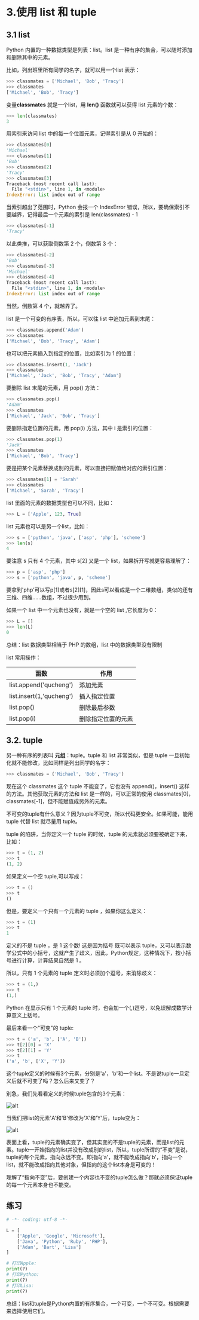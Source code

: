 # 3.使用 list 和 tuple

## 3.1 list

Python 内置的一种数据类型是列表：list。list 是一种有序的集合，可以随时添加和删除其中的元素。  

比如，列出班里所有同学的名字，就可以用一个list 表示：  

````python
>>> classmates = ['Michael', 'Bob', 'Tracy']
>>> classmates
['Michael', 'Bob', 'Tracy']
````

变量**classmates** 就是一个list，用 **len()** 函数就可以获得 list 元素的个数：

````python
>>> len(classmates)
3
````

用索引来访问 list 中的每一个位置元素，记得索引是从 0 开始的：
````python
>>> classmates[0]
'Michael'
>>> classmates[1]
'Bob'
>>> classmates[2]
'Tracy'
>>> classmates[3]
Traceback (most recent call last):
  File "<stdin>", line 1, in <module>
IndexError: list index out of range
````

当索引超出了范围时，Python 会报一个 IndexError 错误，所以，要确保索引不要越界，记得最后一个元素的索引是 len(classmates) - 1
````python
>>> classmates[-1]
'Tracy'
````

以此类推，可以获取倒数第 2 个，倒数第 3 个：

````python
>>> classmates[-2]
'Bob'
>>> classmates[-3]
'Michael'
>>> classmates[-4]
Traceback (most recent call last):
  File "<stdin>", line 1, in <module>
IndexError: list index out of range
````

当然，倒数第 4 个，就越界了。

list 是一个可变的有序表，所以，可以往 list 中追加元素到末尾：

````python
>>> classmates.append('Adam')
>>> classmates
['Michael', 'Bob', 'Tracy', 'Adam']
````

也可以把元素插入到指定的位置，比如索引为 1 的位置：

````python
>>> classmates.insert(1, 'Jack')
>>> classmates
['Michael', 'Jack', 'Bob', 'Tracy', 'Adam']
````

要删除 list 末尾的元素，用 pop() 方法：  
````python
>>> classmates.pop()
'Adam'
>>> classmates
['Michael', 'Jack', 'Bob', 'Tracy']
````

要删除指定位置的元素，用 pop(i) 方法，其中 i 是索引的位置：

````python
>>> classmates.pop(1)
'Jack'
>>> classmates
['Michael', 'Bob', 'Tracy']
````

要是把某个元素替换成别的元素，可以直接把赋值给对应的索引位置：

````python
>>> classmates[1] = 'Sarah'
>>> classmates
['Michael', 'Sarah', 'Tracy']
````



list 里面的元素的数据类型也可以不同，比如：  
````python
>>> L = ['Apple', 123, True]
````

list 元素也可以是另一个list，比如：  

````python
>>> s = ['python', 'java', ['asp', 'php'], 'scheme']
>>> len(s)
4
````

要注意 s 只有 4 个元素，其中 s[2] 又是一个 list，如果拆开写就更容易理解了：

````python
>>> p = ['asp', 'php']
>>> s = ['python', 'java', p, 'scheme']
````

要拿到'php'可以写p[1]或者s[2][1]，因此s可以看成是一个二维数组，类似的还有三维、四维……数组，不过很少用到。

如果一个 list 中一个元素也没有，就是一个空的 list ,它长度为 0：

````python
>>> L = []
>>> len(L)
0
````

总结：list 数据类型相当于 PHP 的数组，list 中的数据类型没有限制

list 常用操作：

|函数                    |作用        |
|------------------------|-----------|
|list.append('qucheng')  |添加元素    |
|list.insert(1,'qucheng')|插入指定位置|
|list.pop()              |删除最后参数|
|list.pop(i)             |删除指定位置的元素|

## 3.2. tuple

另一种有序的列表叫 **元组**：tuple。tuple 和 list 非常类似，但是 tuple 一旦初始化就不能修改，比如同样是列出同学的名字： 

````python
>>> classmates = ('Michael', 'Bob', 'Tracy')
````
现在这个 classmates 这个 tuple 不能变了，它也没有 append()，insert() 这样的方法。其他获取元素的方法和 list 是一样的，可以正常的使用 classmates[0]，classmates[-1]，但不能赋值成另外的元素。  

不可变的tuple有什么意义？因为tuple不可变，所以代码更安全。如果可能，能用 tuple 代替 list 就尽量用 tuple。

tuple 的陷阱，当你定义一个 tuple 的时候，tuple 的元素就必须要被确定下来，比如：  

````python
>>> t = (1, 2)
>>> t
(1, 2)
````

如果定义一个空 tuple,可以写成：  
````python
>>> t = ()
>>> t
()
````

但是，要定义一个只有一个元素的 tuple ，如果你这么定义：  

````python
>>> t = (1)
>>> t
1
````

定义的不是 tuple ，是 1 这个数! 这是因为括号 既可以表示 tuple，又可以表示数学公式中的小括号，这就产生了歧义，因此，Python规定，这种情况下，按小括号进行计算，计算结果自然是 1 。

所以，只有 1 个元素的 tuple 定义时必须加个逗号，来消除歧义：
````python
>>> t = (1,)
>>> t
(1,)
````

Python 在显示只有 1 个元素的 tuple 时，也会加一个(,)逗号，以免误解成数学计算意义上括号。

最后来看一个"可变"的 tuple:

````python
>>> t = ('a', 'b', ['A', 'B'])
>>> t[2][0] = 'X'
>>> t[2][1] = 'Y'
>>> t
('a', 'b', ['X', 'Y'])
````
这个tuple定义的时候有3个元素，分别是'a'，'b'和一个list。不是说tuple一旦定义后就不可变了吗？怎么后来又变了？

别急，我们先看看定义的时候tuple包含的3个元素：

![alt](../images/0.png)

当我们把list的元素'A'和'B'修改为'X'和'Y'后，tuple变为：

![alt](../images/1.png)

表面上看，tuple的元素确实变了，但其实变的不是tuple的元素，而是list的元素。tuple一开始指向的list并没有改成别的list，所以，tuple所谓的“不变”是说，tuple的每个元素，指向永远不变。即指向'a'，就不能改成指向'b'，指向一个list，就不能改成指向其他对象，但指向的这个list本身是可变的！

理解了“指向不变”后，要创建一个内容也不变的tuple怎么做？那就必须保证tuple的每一个元素本身也不能变。

## 练习

````python
# -*- coding: utf-8 -*-

L = [
    ['Apple', 'Google', 'Microsoft'],
    ['Java', 'Python', 'Ruby', 'PHP'],
    ['Adam', 'Bart', 'Lisa']
]
````

````python
# 打印Apple:
print(?)
# 打印Python:
print(?)
# 打印Lisa:
print(?)
````


总结：list和tuple是Python内置的有序集合，一个可变，一个不可变。根据需要来选择使用它们。
